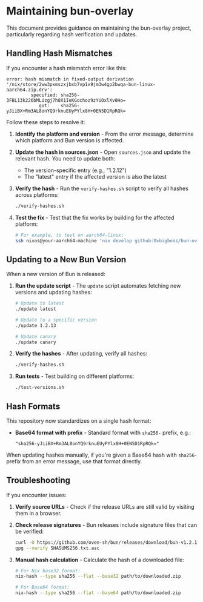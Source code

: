 # Maintaining bun-overlay

This document provides guidance on maintaining the bun-overlay project, particularly regarding hash verification and updates.

## Handling Hash Mismatches

If you encounter a hash mismatch error like this:

```
error: hash mismatch in fixed-output derivation '/nix/store/2ww3pxmszxjbxb7vp1x9jm3w4gp2bwqa-bun-linux-aarch64.zip.drv':
         specified: sha256-3FBL13k226bMLUzgj7h8X1IeKGochoz9zYUOxlXv0Ho=
            got:    sha256-yJiiBX+Rm3AL8onYQ9rknuEUyPYlx8H+0EN5D1RpRQk=
```

Follow these steps to resolve it:

1. **Identify the platform and version** - From the error message, determine which platform and Bun version is affected.

2. **Update the hash in sources.json** - Open `sources.json` and update the relevant hash. You need to update both:
   - The version-specific entry (e.g., "1.2.12")
   - The "latest" entry if the affected version is also the latest

3. **Verify the hash** - Run the `verify-hashes.sh` script to verify all hashes across platforms:
   ```bash
   ./verify-hashes.sh
   ```

4. **Test the fix** - Test that the fix works by building for the affected platform:
   ```bash
   # For example, to test on aarch64-linux:
   ssh nixos@your-aarch64-machine 'nix develop github:0xbigboss/bun-overlay -c bun --version'
   ```

## Updating to a New Bun Version

When a new version of Bun is released:

1. **Run the update script** - The `update` script automates fetching new versions and updating hashes:
   ```bash
   # Update to latest
   ./update latest

   # Update to a specific version
   ./update 1.2.13

   # Update canary
   ./update canary
   ```

2. **Verify the hashes** - After updating, verify all hashes:
   ```bash
   ./verify-hashes.sh
   ```

3. **Run tests** - Test building on different platforms:
   ```bash
   ./test-versions.sh
   ```

## Hash Formats

This repository now standardizes on a single hash format:

- **Base64 format with prefix** - Standard format with `sha256-` prefix, e.g.:
  ```
  "sha256-yJiiBX+Rm3AL8onYQ9rknuEUyPYlx8H+0EN5D1RpRQk="
  ```

When updating hashes manually, if you're given a Base64 hash with `sha256-` prefix from an error message, use that format directly.

## Troubleshooting

If you encounter issues:

1. **Verify source URLs** - Check if the release URLs are still valid by visiting them in a browser.

2. **Check release signatures** - Bun releases include signature files that can be verified:
   ```bash
   curl -O https://github.com/oven-sh/bun/releases/download/bun-v1.2.12/SHASUMS256.txt.asc
   gpg --verify SHASUMS256.txt.asc
   ```

3. **Manual hash calculation** - Calculate the hash of a downloaded file:
   ```bash
   # For Nix base32 format:
   nix-hash --type sha256 --flat --base32 path/to/downloaded.zip

   # For Base64 format:
   nix-hash --type sha256 --flat --base64 path/to/downloaded.zip
   ```
